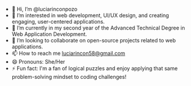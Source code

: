 - 👋 Hi, I’m @luciarinconpozo
- 👀 I’m interested in web development, UI/UX design, and creating engaging, user-centered applications.
- 🌱 I’m currently in my second year of the Advanced Technical Degree in Web Application Development.
- 💞️ I’m looking to collaborate on open-source projects related to web applications.
- 📫 How to reach me luciarincon58@gmail.com
- 😄 Pronouns: She/Her
- ⚡ Fun fact: I'm a fan of logical puzzles and enjoy applying that same problem-solving mindset to coding challenges!

<!---
luciarinconpozo/luciarinconpozo is a ✨ special ✨ repository because its `README.md` (this file) appears on your GitHub profile.
You can click the Preview link to take a look at your changes.
--->
